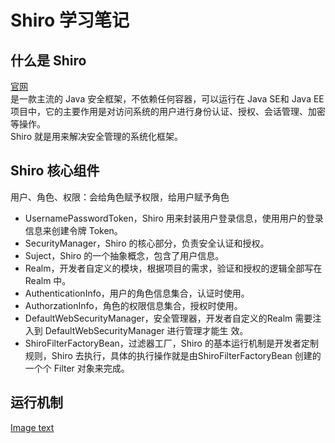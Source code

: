 # Shiro 学习笔记
## 什么是 Shiro  
[官网](http://shiro.apache.org/)  
是一款主流的 Java 安全框架，不依赖任何容器，可以运行在 Java SE和 Java EE 项目中，它的主要作用是对访问系统的用户进行身份认证、授权、会话管理、加密等操作。  
Shiro 就是用来解决安全管理的系统化框架。

## Shiro 核心组件
用户、角色、权限：会给角色赋予权限，给用户赋予角色  
- UsernamePasswordToken，Shiro 用来封装用户登录信息，使用用户的登录信息来创建令牌 Token。
- SecurityManager，Shiro 的核心部分，负责安全认证和授权。
- Suject，Shiro 的一个抽象概念，包含了用户信息。
- Realm，开发者自定义的模块，根据项目的需求，验证和授权的逻辑全部写在 Realm 中。
- AuthenticationInfo，用户的角色信息集合，认证时使用。
- AuthorzationInfo，角色的权限信息集合，授权时使用。
- DefaultWebSecurityManager，安全管理器，开发者自定义的Realm 需要注入到 DefaultWebSecurityManager 进行管理才能生
  效。
- ShiroFilterFactoryBean，过滤器工厂，Shiro 的基本运行机制是开发者定制规则，Shiro 去执行，具体的执行操作就是由ShiroFilterFactoryBean 创建的一个个 Filter 对象来完成。
## 运行机制
[Image text](https://raw.githubusercontent.com/gzgz1025/gzgz-cloud-learning/master/doc/shiro.png)